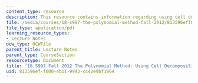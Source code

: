 ```yaml
---
content_type: resource
description: This resource contains information regarding using cell decompositions.
file: /media/courses/18-s997-the-polynomial-method-fall-2012/813596eff0004b119943cc42e9bf1964_MIT18_S997F12_lec19.pdf
file_type: application/pdf
learning_resource_types:
- Lecture Notes
ocw_type: OCWFile
parent_title: Lecture Notes
parent_type: CourseSection
resourcetype: Document
title: '18.S997 Fall 2012 The Polynomial Method: Using Cell Decompositions'
uid: 813596ef-f000-4b11-9943-cc42e9bf1964
---
```

